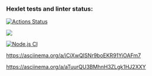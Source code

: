 ### Hexlet tests and linter status:
[![Actions Status](https://github.com/Nafanya-dev/frontend-project-lvl1/workflows/hexlet-check/badge.svg)](https://github.com/Nafanya-dev/frontend-project-lvl1/actions)

<a href="https://codeclimate.com/github/Nafanya-dev/frontend-project-lvl1/maintainability"><img src="https://api.codeclimate.com/v1/badges/8b937cdd3351a0a2c185/maintainability" /></a>

[![Node.js CI](https://github.com/Nafanya-dev/frontend-project-lvl1/actions/workflows/node.js.yml/badge.svg)](https://github.com/Nafanya-dev/frontend-project-lvl1/actions/workflows/node.js.yml)

 https://asciinema.org/a/iCiXwQISNr9boEKR91YiOAFm7

 https://asciinema.org/a/aTuurQU3BMhnH3ZLgk1HJ2XXY
